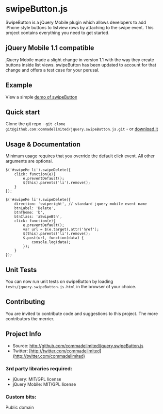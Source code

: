 # swipeButton.js

SwipeButton is a jQuery Mobile plugin which allows developers to add iPhone style buttons to listview rows by attaching to the swipe event. This project contains everything you need to get started.

## jQuery Mobile 1.1 compatible
jQuery Mobile made a slight change in version 1.1 with the way they create buttons inside list views. swipeButton has been updated to account for that change and offers a test case for your perusal.

## Example
View a simple [demo of swipeButton](http://andymatthews.net/code/swipebutton/)

## Quick start

Clone the git repo - `git clone git@github.com:commadelimited/jquery.swipeButton.js.git` - or [download it](https://github.com/commadelimited/jquery.swipeButton.js/zipball/master)

## Usage & Documentation
Minimum usage requires that you override the default click event. All other arguments are optional.

	$('#swipeMe li').swipeDelete({
		click: function(e){
			e.preventDefault();
			$(this).parents('li').remove();
		}
	});

	$('#swipeMe li').swipeDelete({
		direction: 'swiperight', // standard jquery mobile event name
		btnLabel: 'Delete',
		btnTheme: 'b',
		btnClass: 'aSwipeBtn',
		click: function(e){
			e.preventDefault();
			var url = $(e.target).attr('href');
			$(this).parents('li').remove();
			$.post(url, function(data) {
				console.log(data);
			});
		}
	});

## Unit Tests

You can now run unit tests on swipeButton by loading `tests/jquery.swipeButton.js.html` in the browser of your choice.

## Contributing

You are invited to contribute code and suggestions to this project. The more contributors the merrier.

## Project Info

* Source: http://github.com/commadelimited/jquery.swipeButton.js
* Twitter: [http://twitter.com/commadelimited](http://twitter.com/commadelimited)

### 3rd party libraries required:

* jQuery: MIT/GPL license
* jQuery Mobile: MIT/GPL license

### Custom bits:

Public domain